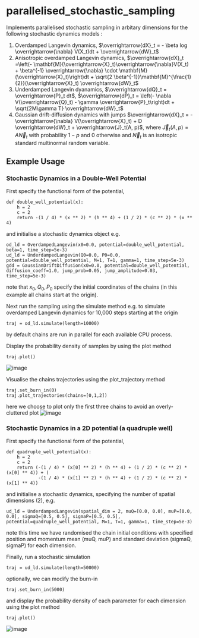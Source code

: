 # parallelised_stochastic_sampling
Implements parallelised stochastic sampling in arbitary dimensions for the following stochastic dynamics models :
1) Overdamped Langevin dynamics, 
$\overrightarrow{dX}_t = - \beta log \overrightarrow{\nabla} V(X_t)dt + \overrightarrow{dW}_t$
3) Anisotropic overdamped Langevin dynamics, $\overrightarrow{dX}_t =\left(- \mathbf{M}(\overrightarrow{X}_t)\overrightarrow{\nabla}V(X_t) + \beta^{-1} \overrightarrow{\nabla} \cdot \mathbf{M}(\overrightarrow{X}_t)\right)dt + \sqrt{2 \beta^{-1}}\mathbf{M}^{\frac{1}{2}}(\overrightarrow{X}_t) \overrightarrow{dW}_t$ 
4) Underdamped Langevin dyanamics, $\overrightarrow{dQ}_t = \overrightarrow{P}_t dt$, $\overrightarrow{dP}_t = \left(- \nabla V(\overrightarrow{Q}_t) - \gamma \overrightarrow{P}_t\right)dt + \sqrt{2M\gamma T} \overrightarrow{dW}_t$
5) Gaussian drift-diffusion dynamics with jumps $\overrightarrow{dX}_t = - \overrightarrow{\nabla} V(\overrightarrow{X}_t) + D \overrightarrow{dW}_t + \overrightarrow{J}_t(A, p)$, where $\overrightarrow{J}_t(A, p) = A \overrightarrow{N}_t$ with probability $1-p$ and $0$ otherwise and $\overrightarrow{N}_t$ is an isotropic standard multinormal random variable.

## Example Usage

### Stochastic Dynamics in a Double-Well Potential

First specify the functional form of the potential,

```
def double_well_potential(x):
    h = 2
    c = 2
    return -(1 / 4) * (x ** 2) * (h ** 4) + (1 / 2) * (c ** 2) * (x ** 4)
```

and initialise a stochastic dynamics object e.g.

```
od_ld = OverdampedLangevin(x0=0.0, potential=double_well_potential, beta=1, time_step=5e-3)
ud_ld = UnderdampedLangevin(Q0=0.0, P0=0.0, potential=double_well_potential, M=1, T=1, gamma=1, time_step=5e-3)
gdd = GaussianDriftDiffusion(x0=0.0, potential=double_well_potential, diffusion_coeff=1.0, jump_prob=0.05, jump_amplitude=0.03, time_step=5e-3)
```
note that $x_0, Q_0, P_0$ specify the initial coordinates of the chains (in this example all chains start at the origin).

Next run the sampling using the simulate method e.g. to simulate overdamped Langevin dynamics for 10,000 steps starting at the origin

```
traj = od_ld.simulate(length=10000)
```
by default chains are run in parallel for each available CPU process. 

Display the probability density of samples by using the plot method

```
traj.plot()
```
![image](https://user-images.githubusercontent.com/55788137/191993202-150e9dc5-dc0d-4b4b-8ece-acc5ff2b43da.png)

Visualise the chains trajectories using the plot_trajectory method
```
traj.set_burn_in(0)
traj.plot_trajectories(chains=[0,1,2])
```
here we choose to plot only the first three chains to avoid an overly-cluttered plot
![image](https://user-images.githubusercontent.com/55788137/192000152-281081e5-8bad-4eda-a06f-e6cf8b718739.png)


### Stochastic Dynamics in a 2D potential (a quadruple well)

First specify the functional form of the potential,

```
def quadruple_well_potential(x):
    h = 2
    c = 2
    return (-(1 / 4) * (x[0] ** 2) * (h ** 4) + (1 / 2) * (c ** 2) * (x[0] ** 4)) + (
            -(1 / 4) * (x[1] ** 2) * (h ** 4) + (1 / 2) * (c ** 2) * (x[1] ** 4))
```

and initialise a stochastic dynamics, specifying the number of spatial dimensions (2), e.g. 

```
ud_ld = UnderdampedLangevin(spatial_dim = 2, muQ=[0.0, 0.0], muP=[0.0, 0.0], sigmaQ=[0.5, 0.5], sigmaP=[0.5, 0.5], potential=quadruple_well_potential, M=1, T=1, gamma=1, time_step=5e-3)
```
note this time we have randomised the chain initial conditions with specified position and momentum mean (muQ, muP) and standard deviation (sigmaQ, sigmaP) for each dimension. 

Finally, run a stochastic simulation
```
traj = ud_ld.simulate(length=50000)
```
optionally, we can modify the burn-in
```
traj.set_burn_in(5000)
```
and display the probability density of each parameter for each dimension using the plot method 
```
traj.plot()
```
![image](https://user-images.githubusercontent.com/55788137/191995714-eb56d98a-8d07-4c3d-a994-013b5adaa841.png)


